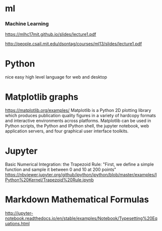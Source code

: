 # ml
### Machine Learning 
https://mlhc17mit.github.io/slides/lecture1.pdf

http://people.csail.mit.edu/dsontag/courses/ml13/slides/lecture1.pdf

# Python
nice easy high level language for web and desktop

# Matplotlib graphs
https://matplotlib.org/examples/
Matplotlib is a Python 2D plotting library which produces publication quality figures in a variety of hardcopy formats and interactive environments across platforms. Matplotlib can be used in Python scripts, the Python and IPython shell, the jupyter notebook, web application servers, and four graphical user interface toolkits.

# Jupyter
Basic Numerical Integration: the Trapezoid Rule:
"First, we define a simple function and sample it between 0 and 10 at 200 points"
https://nbviewer.jupyter.org/github/ipython/ipython/blob/master/examples/IPython%20Kernel/Trapezoid%20Rule.ipynb

# Markdown Mathematical Formulas
http://jupyter-notebook.readthedocs.io/en/stable/examples/Notebook/Typesetting%20Equations.html
